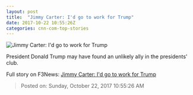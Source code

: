 ```yaml
---
layout: post
title:  "Jimmy Carter: I'd go to work for Trump"
date: 2017-10-22 10:55:26Z
categories: cnn-com-top-stories
---
```


![Jimmy Carter: I'd go to work for Trump](http://cdn.cnn.com/cnnnext/dam/assets/170713122249-01-jimmy-carter-2016-file-super-tease.jpg)

President Donald Trump may have found an unlikely ally in the presidents' club.


Full story on F3News: [Jimmy Carter: I'd go to work for Trump](http://www.f3nws.com/n/EZKHu)

> Posted on: Sunday, October 22, 2017 10:55:26 AM
